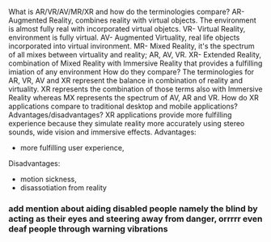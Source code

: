 What is AR/VR/AV/MR/XR and how do the terminologies compare?
AR- Augmented Reality, combines reality with virtual objects. The environment is almost fully real with incorporated virtual objetcs. 
VR- Virtual Reality, environment is fully virtual.
AV- Augmented Virtuality, real life objects incorporated into virtual invironment.
MR- Mixed Reality, it's the spectrum of all mixes between virtuality and reality; AR, AV, VR.
XR- Extended Reality, combination of Mixed Reality with Immersive Reality that provides a fulfilling imiation of any environment
How do they compare?
The terminologies for AR, VR, AV and XR represent the balance in combination of reality and virtuality. XR represents the combination of those terms also with Immersive Reality whereas MX represents the spectrum of AV, AR and VR.
How do XR applications compare to traditional desktop and mobile applications? Advantages/disadvantages?
XR applications provide more fulfilling experience because they simulate reality more accurately using stereo sounds, wide vision and immersive effects. 
Advantages:
- more fulfilling user experience,

Disadvantages:
- motion sickness,
- disassotiation from reality
  
### add mention about aiding disabled people namely the blind by acting as their eyes and steering away from danger, orrrrr even deaf people through warning vibrations